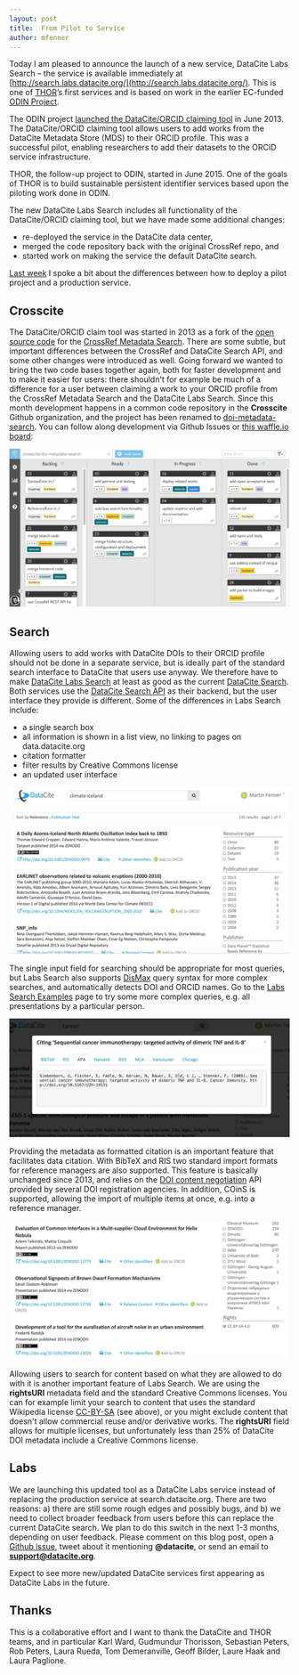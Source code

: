 ```yaml
---
layout: post
title:  From Pilot to Service
author: mfenner
---
```


Today I am pleased to announce the launch of a new service, DataCite Labs Search – the service is available immediately at [http://search.labs.datacite.org/](http://search.labs.datacite.org/). This is one of [THOR](http://project-thor.eu/)’s first services and is based on work in the earlier EC-funded [ODIN Project](http://odin-project.eu/).

The ODIN project [launched the DataCite/ORCID claiming tool](http://odin-project.eu/2013/05/13/new-orcid-integrated-data-citation-tool/) in June 2013. The DataCite/ORCID claiming tool allows users to add works from the DataCite Metadata Store (MDS) to their ORCID profile. This was a successful pilot, enabling researchers to add their datasets to the ORCID service infrastructure.

THOR, the follow-up project to ODIN, started in June 2015. One of the goals of THOR is to build sustainable persistent identifier services based upon the piloting work done in ODIN.

The new DataCite Labs Search includes all functionality of the DataCite/ORCID claiming tool, but we have made some additional changes:

* re-deployed the service in the DataCite data center,
* merged the code repository back with the original CrossRef repo, and
* started work on making the service the default DataCite search.

[Last week](http://blog.datacite.org/overcoming-deployment-pain/)  I spoke a bit about the differences between how to deploy a pilot project and a production service.

## Crosscite

The DataCite/ORCID claim tool was started in 2013 as a fork of the [open source code](https://github.com/CrossRef/cr-search) for the [CrossRef Metadata Search](http://search.crossref.org/). There are some subtle, but important differences between the CrossRef and DataCite Search API, and some other changes were introduced as well. Going forward we wanted to bring the two code bases together again, both for faster development and to make it easier for users: there shouldn't for example be much of a difference for a user between claiming a work to your ORCID profile from the CrossRef Metadata Search and the DataCite Labs Search. Since this month development happens in a common code repository in the **Crosscite** Github organization, and the project has been renamed to [doi-metadata-search](https://github.com/crosscite/doi-metadata-search). You can follow along development via Github Issues or [this waffle.io board](https://waffle.io/crosscite/doi-metadata-search):

![](/assets/images/2015/08/Bildschirmfoto-2015-08-17-um-15-27-14.png)

## Search

Allowing users to add works with DataCite DOIs to their ORCID profile should not be done in a separate service, but is ideally part of the standard search interface to DataCite that users use anyway. We therefore have to make [DataCite Labs Search](http://search.labs.datacite.org) at least as good as the current [DataCite Search](http://search.datacite.org/ui). Both services use the [DataCite Search API](http://search.datacite.org/api) as their backend, but the user interface they provide is different. Some of the differences in Labs Search include:

* a single search box
* all information is shown in a list view, no linking to pages on data.datacite.org
* citation formatter
* filter results by Creative Commons license
* an updated user interface

![](/assets/images/2015/08/Bildschirmfoto-2015-08-17-um-14-05-16.png)

The single input field for searching should be appropriate for most queries, but Labs Search also supports [DisMax](https://cwiki.apache.org/confluence/display/solr/The+DisMax+Query+Parser) query syntax for more complex searches, and automatically detects DOI and ORCID names. Go to the [Labs Search Examples](http://search.labs.datacite.org/help/examples) page to try some more complex queries, e.g. all presentations by a particular person.

![](/assets/images/2015/08/Bildschirmfoto-2015-08-17-um-14-13-09.png)

Providing the metadata as formatted citation is an important feature that facilitates data citation. With BibTeX and RIS two standard import formats for reference managers are also supported. This feature is basically unchanged since 2013, and relies on the [DOI content negotiation](http://crosscite.org/cn/) API provided by several DOI registration agencies. In addition, COinS is supported, allowing the import of multiple items at once, e.g. into a reference manager.

![](/assets/images/2015/08/Bildschirmfoto-2015-08-17-um-14-22-48.png)

Allowing users to search for content based on what they are allowed to do with it is another important feature of Labs Search. We are using the **rightsURI** metadata field and the standard Creative Commons licenses. You can for example limit your search to content that uses the standard Wikipedia license [CC-BY-SA](https://en.wikipedia.org/wiki/Wikipedia:CC_BY-SA_Compliance) (see above), or you might exclude content that doesn't allow commercial reuse and/or derivative works. The **rightsURI** field allows for multiple licenses, but unfortunately less than 25% of DataCite DOI metadata include a Creative Commons license.

## Labs

We are launching this updated tool as a DataCite Labs service instead of replacing the production service at search.datacite.org. There are two reasons: a) there are still some rough edges and possibly bugs, and b) we need to collect broader feedback from users before this can replace the current DataCite search. We plan to do this switch in the next 1-3 months, depending on user feedback. Please comment on this blog post, open a [Github issue](https://github.com/crosscite/doi-metadata-search/issues), tweet about it mentioning **@datacite**, or send an email to **support@datacite.org**.

Expect to see more new/updated DataCite services first appearing as DataCite Labs in the future.

## Thanks

This is a collaborative effort and I want to thank the DataCite and THOR teams, and in particular  Karl Ward, Gudmundur Thorisson, Sebastian Peters, Rob Peters, Laura Rueda, Tom Demeranville, Geoff Bilder, Laure Haak and Laura Paglione.
